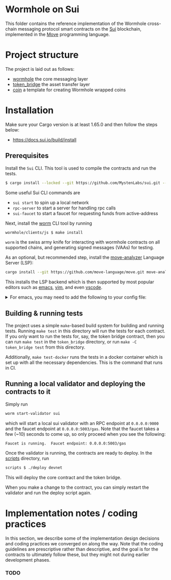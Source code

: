 # Wormhole on Sui

This folder contains the reference implementation of the Wormhole cross-chain
messaging protocol smart contracts on the [Sui](https://mystenlabs.com/)
blockchain, implemented in the [Move](https://move-book.com/) programming
language.

# Project structure

The project is laid out as follows:

- [wormhole](./wormhole) the core messaging layer
- [token_bridge](./token_bridge) the asset transfer layer
- [coin](./coin) a template for creating Wormhole wrapped coins

# Installation

Make sure your Cargo version is at least 1.65.0 and then follow the steps below:

- https://docs.sui.io/build/install

## Prerequisites

Install the `Sui` CLI. This tool is used to compile the contracts and run the tests.

``` sh
$ cargo install --locked --git https://github.com/MystenLabs/sui.git --rev 82c9c80c11488858f1d3930f47ec9f335a566683 sui sui-faucet
```

Some useful Sui CLI commands are

- `sui start` to spin up a local network
- `rpc-server` to start a server for handling rpc calls
- `sui-faucet` to start a faucet for requesting funds from active-address

Next, install the [worm](../clients/js/README.md) CLI tool by running

```sh
wormhole/clients/js $ make install
```

`worm` is the swiss army knife for interacting with wormhole contracts on all
supported chains, and generating signed messages (VAAs) for testing.

As an optional, but recommended step, install the
[move-analyzer](https://github.com/move-language/move/tree/main/language/move-analyzer)
Language Server (LSP):

``` sh
cargo install --git https://github.com/move-language/move.git move-analyzer --branch main --features "address32"
```

This installs the LSP backend which is then supported by most popular editors such as [emacs](https://github.com/emacs-lsp/lsp-mode), [vim](https://github.com/neoclide/coc.nvim), and even [vscode](https://marketplace.visualstudio.com/items?itemName=move.move-analyzer).

<details>
    <summary>For emacs, you may need to add the following to your config file:</summary>

```lisp
;; Move
(define-derived-mode move-mode rust-mode "Move"
  :group 'move-mode)

(add-to-list 'auto-mode-alist '("\\.move\\'" . move-mode))

(with-eval-after-load 'lsp-mode
  (add-to-list 'lsp-language-id-configuration
    '(move-mode . "move"))

  (lsp-register-client
    (make-lsp-client :new-connection (lsp-stdio-connection "move-analyzer")
                     :activation-fn (lsp-activate-on "move")
                     :server-id 'move-analyzer)))
```

</details>

## Building & running tests

The project uses a simple `make`-based build system for building and running
tests. Running `make test` in this directory will run the tests for each
contract. If you only want to run the tests for, say, the token bridge contract,
then you can run `make test` in the `token_bridge` directory, or run `make -C
token_bridge test` from this directory.

Additionally, `make test-docker` runs the tests in a docker container which is
set up with all the necessary dependencies. This is the command that runs in CI.

## Running a local validator and deploying the contracts to it

Simply run

```sh
worm start-validator sui
```

which will start a local sui validator with an RPC endpoint at `0.0.0.0:9000`
and the faucet endpoint at `0.0.0.0:5003/gas`. Note that the faucet takes a few
(~10) seconds to come up, so only proceed when you see the following:

```text
Faucet is running.  Faucet endpoint: 0.0.0.0:5003/gas
```

Once the validator is running, the contracts are ready to deploy. In the
[scripts](./scripts) directory, run

```sh
scripts $ ./deploy devnet
```

This will deploy the core contract and the token bridge.

When you make a change to the contract, you can simply restart the validator and
run the deploy script again.

<!-- However, a better way is to run one of the following scripts:

``` sh
scripts $ ./upgrade devnet Core # for upgrading the wormhole contract
scripts $ ./upgrade devnet TokenBridge # for upgarding the token bridge contract
scripts $ ./upgrade devnet NFTBridge # for upgarding the NFT bridge contract
```

Behind the scenes, these scripts exercise the whole contract upgrade code path
(see below), including generating and verifying a signed governance action, and
the Move bytecode verifier checking ABI compatibility. If an upgrade here fails
due to incompatibility, it will likely on mainnet too. (TODO: add CI action to
simulate upgrades against main when there's a stable version) -->

# Implementation notes / coding practices

In this section, we describe some of the implementation design decisions and
coding practices we converged on along the way. Note that the coding guidelines
are prescriptive rather than descriptive, and the goal is for the contracts to
ultimately follow these, but they might not during earlier development phases.

### TODO
